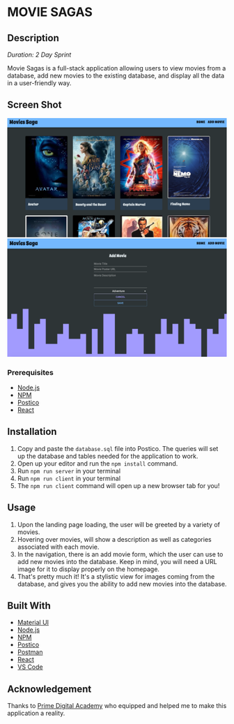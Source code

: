 # MOVIE SAGAS

## Description

_Duration: 2 Day Sprint_

Movie Sagas is a full-stack application allowing users to view movies from a database, add new movies to the existing database, and display all the data in a user-friendly way. 

## Screen Shot

![Home Page](./screencaps/screen1.png)  
![Add Movie Page](./screencaps/screen2.png)

### Prerequisites

- [Node.js](https://nodejs.org/en/)
- [NPM](https://www.npmjs.com/)
- [Postico](https://eggerapps.at/postico/)
- [React](https://reactjs.org/)

## Installation

1. Copy and paste the `database.sql` file into Postico. The queries will set up the database and tables needed for the application to work.
2. Open up your editor and run the `npm install` command.
3. Run `npm run server` in your terminal
4. Run `npm run client` in your terminal
5. The `npm run client` command will open up a new browser tab for you!

## Usage

1. Upon the landing page loading, the user will be greeted by a variety of movies.
2. Hovering over movies, will show a description as well as categories associated with each movie.
3. In the navigation, there is an add movie form, which the user can use to add new movies into the database. Keep in mind, you will need a URL image for it to display properly on the homepage.
4. That's pretty much it! It's a stylistic view for images coming from the database, and gives you the ability to add new movies into the database.

## Built With

- [Material UI](https://material-ui.com/)
- [Node.js](https://nodejs.org/en/)
- [NPM](https://www.npmjs.com/)
- [Postico](https://eggerapps.at/postico/)
- [Postman](https://www.postman.com/)
- [React](https://reactjs.org/)
- [VS Code](https://code.visualstudio.com/)

## Acknowledgement

Thanks to [Prime Digital Academy](www.primeacademy.io) who equipped and helped me to make this application a reality.
